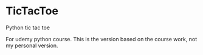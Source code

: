 # TicTacToe
Python tic tac toe

For udemy python course. This is the version based on the course work, not my personal version. 
